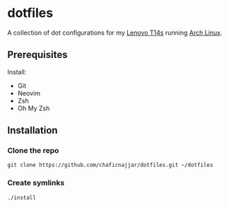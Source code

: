 # dotfiles

A collection of dot configurations for my [Lenovo T14s](https://www.lenovo.com/us/en/laptops/thinkpad/thinkpad-t-series/ThinkPad-T14s-G1/p/22TPT14T4S1) running [Arch Linux](https://www.archlinux.org/).

## Prerequisites

Install:

- Git
- Neovim
- Zsh
- Oh My Zsh

## Installation

### Clone the repo

`git clone https://github.com/chaficnajjar/dotfiles.git ~/dotfiles`

### Create symlinks

`./install`
